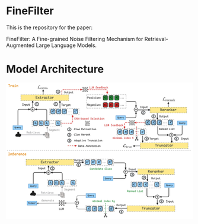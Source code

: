 # FineFilter
This is the repository for the paper:

FineFilter: A Fine-grained Noise Filtering Mechanism for Retrieval-Augmented Large Language Models.

# Model Architecture

![Uploading image.png…](assets/FineFilter.png)
